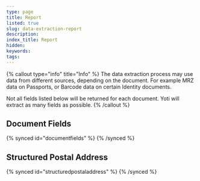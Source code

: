 ```yaml
---
type: page
title: Report
listed: true
slug: data-extraction-report
description: 
index_title: Report
hidden: 
keywords: 
tags: 
---
```


{% callout type="info" title="Info" %}
The data extraction process may use data from different sources, depending on the document. For example MRZ data on Passports, or Barcode data on certain Identity documents.

Not all fields listed below will be returned for each document. Yoti will extract as many fields as possible.
{% /callout %}

## Document Fields

{% synced id="documentfields" %}
{% /synced %}

## Structured Postal Address

{% synced id="structuredpostaladdress" %}
{% /synced %}